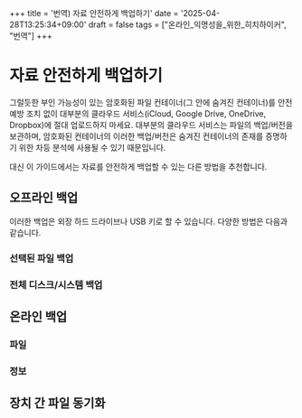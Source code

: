 +++
title = '번역) 자료 안전하게 백업하기'
date = '2025-04-28T13:25:34+09:00'
draft = false
tags = ["온라인_익명성을_위한_히치하이커", "번역"]
+++

# 자료 안전하게 백업하기

그럴듯한 부인 가능성이 있는 암호화된 파일 컨테이너(그 안에 숨겨진 컨테이너)를 안전 예방 조치 없이 대부분의 클라우드 서비스(iCloud, Google Drive, OneDrive, Dropbox)에 절대 업로드하지 마세요. 대부분의 클라우드 서비스는 파일의 백업/버전을 보관하며, 암호화된 컨테이너의 이러한 백업/버전은 숨겨진 컨테이너의 존재를 증명하기 위한 차등 분석에 사용될 수 있기 때문입니다.

대신 이 가이드에서는 자료를 안전하게 백업할 수 있는 다른 방법을 추천합니다.

## 오프라인 백업
이러한 백업은 외장 하드 드라이브나 USB 키로 할 수 있습니다. 다양한 방법은 다음과 같습니다.

### 선택된 파일 백업
### 전체 디스크/시스템 백업

## 온라인 백업
### 파일
### 정보

## 장치 간 파일 동기화
